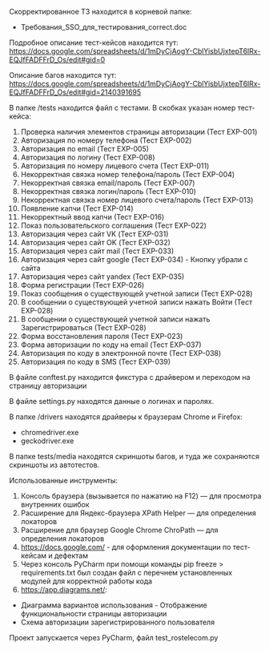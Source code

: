 Скорректированное ТЗ находится в корневой папке:
- Требования_SSO_для_тестирования_correct.doc

Подробное описание тест-кейсов находится тут:
https://docs.google.com/spreadsheets/d/1mDyCjAogY-CblYisbUjxtepT6lRx-EQJfFADFFrD_Os/edit#gid=0

Описание багов находится тут:
https://docs.google.com/spreadsheets/d/1mDyCjAogY-CblYisbUjxtepT6lRx-EQJfFADFFrD_Os/edit#gid=2140391695

В папке /tests находится файл с тестами. В скобках указан номер тест-кейса:

1. Проверка наличия элементов страницы авторизации (Тест EXP-001)
2. Авторизация по номеру телефона (Тест EXP-002)
3. Авторизация по email (Тест EXP-005)
4. Авторизация по логину (Тест EXP-008)
5. Авторизация по номеру лицевого счета (Тест EXP-011)
6. Некорректная связка номер телефона/пароль (Тест EXP-004)
7. Некорректная связка email/пароль (Тест EXP-007)
8. Некорректная связка логин/пароль (Тест EXP-010)
9. Некорректная связка номер лицевого счета/пароль (Тест EXP-013)
10. Появление капчи (Тест EXP-014)
11. Некорректный ввод капчи (Тест EXP-016)
12. Показ пользовательского соглашения (Тест EXP-022)
13. Авторизация через сайт VK (Тест EXP-031)
14. Авторизация через сайт OK (Тест EXP-032)
15. Авторизация через сайт mail (Тест EXP-033)
16. Авторизация через сайт google (Тест EXP-034) - Кнопку убрали с сайта
17. Авторизация через сайт yandex (Тест EXP-035)
18. Форма регистрации (Тест EXP-026)
19. Показ сообщения о существующей учетной записи (Тест EXP-028)
20. В сообщении о существующей учетной записи нажать Войти (Тест EXP-028)
21. В сообщении о существующей учетной записи нажать Зарегистрироваться (Тест EXP-028)
22. Форма восстановления пароля (Тест EXP-023)
23. Форма авторизации по коду на email (Тест EXP-037)
24. Авторизация по коду в электронной почте (Тест EXP-038)
25. Авторизация по коду в SMS (Тест EXP-039)


В файле conftest.py находится фикстура с драйвером и переходом на страницу авторизации

В файле settings.py находятся данные о логинах и паролях.

В папке /drivers находятся драйверы к браузерам Chrome и Firefox:
- chromedriver.exe
- geckodriver.exe

В папке tests/media находятся скриншоты багов, и туда же сохраняются скриншоты из автотестов.

Использованные инструменты:

1. Консоль браузера (вызывается по нажатию на F12) — для просмотра внутренних ошибок
2. Расширение для Яндекс-браузера XPath Helper — для определения локаторов
3. Расширение для браузер Google Chrome ChroPath — для определения локаторов
4. https://docs.google.com/ - для оформления документации по тест-кейсам и дефектам
5. Через консоль PyCharm при помощи команды pip freeze > requirements.txt был создан файл с перечнем установленных модулей для корректной работы кода
6. https://app.diagrams.net/:
  - Диаграмма вариантов использования - Отображение функциональности страницы авторизации 
  - Схема авторизации зарегистрированного пользователя


Проект запускается через PyCharm, файл test_rostelecom.py
